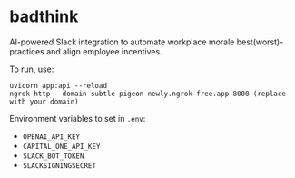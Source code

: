 # badthink

AI-powered Slack integration to automate workplace morale best(worst)-practices and align employee incentives.

To run, use:

```
uvicorn app:api --reload
ngrok http --domain subtle-pigeon-newly.ngrok-free.app 8000 (replace with your domain)
```

Environment variables to set in ``.env``:

* `OPENAI_API_KEY`
* `CAPITAL_ONE_API_KEY`
* `SLACK_BOT_TOKEN`
* `SLACKSIGNINGSECRET`
